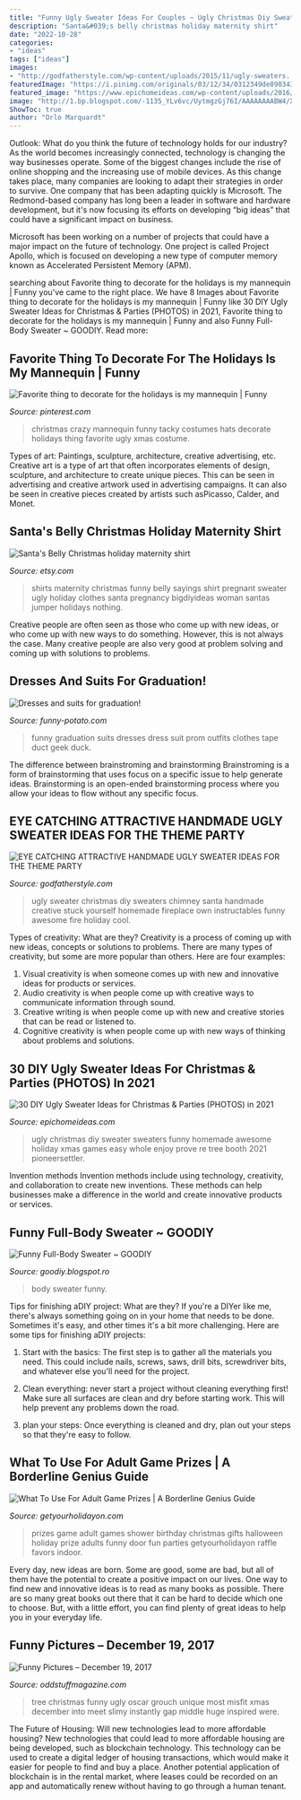 ```yaml
---
title: "Funny Ugly Sweater Ideas For Couples ~ Ugly Christmas Diy Sweater Sweaters Funny Homemade Awesome Holiday Xmas Games Easy Whole Enjoy Prove Re Tree Booth 2021 Pioneersettler"
description: "Santa&#039;s belly christmas holiday maternity shirt"
date: "2022-10-28"
categories:
- "ideas"
tags: ["ideas"]
images:
- "http://godfatherstyle.com/wp-content/uploads/2015/11/ugly-sweaters....jpg"
featuredImage: "https://i.pinimg.com/originals/03/12/34/0312349de890343a2ffa560d565cb333.jpg"
featured_image: "https://www.epichomeideas.com/wp-content/uploads/2016/10/15.jpg"
image: "http://1.bp.blogspot.com/-1135_YLv6vc/UytmgzGj76I/AAAAAAAABW4/X_HQf8-vGYU/w1200-h630-p-k-no-nu/full-body-warm-sweater.jpg"
ShowToc: true
author: "Orlo Marquardt"
---
```



Outlook: What do you think the future of technology holds for our industry?
As the world becomes increasingly connected, technology is changing the way businesses operate. Some of the biggest changes include the rise of online shopping and the increasing use of mobile devices. As this change takes place, many companies are looking to adapt their strategies in order to survive. 
One company that has been adapting quickly is Microsoft. The Redmond-based company has long been a leader in software and hardware development, but it's now focusing its efforts on developing “big ideas” that could have a significant impact on business. 

Microsoft has been working on a number of projects that could have a major impact on the future of technology. One project is called Project Apollo, which is focused on developing a new type of computer memory known as Accelerated Persistent Memory (APM).

	

		
searching about Favorite thing to decorate for the holidays is my mannequin | Funny you've came to the right place. We have 8 Images about Favorite thing to decorate for the holidays is my mannequin | Funny like 30 DIY Ugly Sweater Ideas for Christmas &amp; Parties (PHOTOS) in 2021, Favorite thing to decorate for the holidays is my mannequin | Funny and also Funny Full-Body Sweater ~ GOODIY. Read more:
		
    
## Favorite Thing To Decorate For The Holidays Is My Mannequin | Funny

<img loading=lazy src="https://i.pinimg.com/originals/03/12/34/0312349de890343a2ffa560d565cb333.jpg" onerror="this.onerror=null;this.src='https://tse2.mm.bing.net/th?id=OIP.dyYr0e92kWd6zW_CkEa2kwHaLE&amp;pid=15.1';" alt="Favorite thing to decorate for the holidays is my mannequin | Funny">

_Source: pinterest.com_

>christmas crazy mannequin funny tacky costumes hats decorate holidays thing favorite ugly xmas costume. 

	

Types of art: Paintings, sculpture, architecture, creative advertising, etc.
Creative art is a type of art that often incorporates elements of design, sculpture, and architecture to create unique pieces. This can be seen in advertising and creative artwork used in advertising campaigns. It can also be seen in creative pieces created by artists such asPicasso, Calder, and Monet.

    
## Santa&#039;s Belly Christmas Holiday Maternity Shirt

<img loading=lazy src="https://img1.etsystatic.com/000/0/5932854/il_570xN.192038267.jpg" onerror="this.onerror=null;this.src='https://tse3.mm.bing.net/th?id=OIP.-ct-4peSTtXYZXzVOHHzTQHaLa&amp;pid=15.1';" alt="Santa&#039;s Belly Christmas holiday maternity shirt">

_Source: etsy.com_

>shirts maternity christmas funny belly sayings shirt pregnant sweater ugly holiday clothes santa pregnancy bigdiyideas woman santas jumper holidays nothing. 

	

Creative people are often seen as those who come up with new ideas, or who come up with new ways to do something. However, this is not always the case. Many creative people are also very good at problem solving and coming up with solutions to problems.

    
## Dresses And Suits For Graduation!

<img loading=lazy src="http://www.funny-potato.com/images/clothes/graduation/dress-suit-graduation-6.jpg" onerror="this.onerror=null;this.src='https://tse1.mm.bing.net/th?id=OIP.-pQ5whA0A87KNymlSp-2QQHaNg&amp;pid=15.1';" alt="Dresses and suits for graduation!">

_Source: funny-potato.com_

>funny graduation suits dresses dress suit prom outfits clothes tape duct geek duck. 

	

The difference between brainstroming and brainstorming
Brainstroming is a form of brainstorming that uses focus on a specific issue to help generate ideas. Brainstorming is an open-ended brainstorming process where you allow your ideas to flow without any specific focus.

    
## EYE CATCHING ATTRACTIVE HANDMADE UGLY SWEATER IDEAS FOR THE THEME PARTY

<img loading=lazy src="http://godfatherstyle.com/wp-content/uploads/2015/11/ugly-sweaters....jpg" onerror="this.onerror=null;this.src='https://tse2.mm.bing.net/th?id=OIP.jeK8gfNYL5NPCDJUDtHtUAHaJ4&amp;pid=15.1';" alt="EYE CATCHING ATTRACTIVE HANDMADE UGLY SWEATER IDEAS FOR THE THEME PARTY">

_Source: godfatherstyle.com_

>ugly sweater christmas diy sweaters chimney santa handmade creative stuck yourself homemade fireplace own instructables funny awesome fire holiday cool. 

	

Types of creativity: What are they?
Creativity is a process of coming up with new ideas, concepts or solutions to problems. There are many types of creativity, but some are more popular than others. Here are four examples: 
1. Visual creativity is when someone comes up with new and innovative ideas for products or services.
2. Audio creativity is when people come up with creative ways to communicate information through sound.
3. Creative writing is when people come up with new and creative stories that can be read or listened to.
4. Cognitive creativity is when people come up with new ways of thinking about problems and solutions.

    
## 30 DIY Ugly Sweater Ideas For Christmas &amp; Parties (PHOTOS) In 2021

<img loading=lazy src="https://www.epichomeideas.com/wp-content/uploads/2016/10/15.jpg" onerror="this.onerror=null;this.src='https://tse2.mm.bing.net/th?id=OIP.i4N-9FjSRfrLpSx5v7yDrwHaMd&amp;pid=15.1';" alt="30 DIY Ugly Sweater Ideas for Christmas &amp; Parties (PHOTOS) in 2021">

_Source: epichomeideas.com_

>ugly christmas diy sweater sweaters funny homemade awesome holiday xmas games easy whole enjoy prove re tree booth 2021 pioneersettler. 

	

Invention methods
Invention methods include using technology, creativity, and collaboration to create new inventions. These methods can help businesses make a difference in the world and create innovative products or services.

    
## Funny Full-Body Sweater ~ GOODIY

<img loading=lazy src="http://1.bp.blogspot.com/-1135_YLv6vc/UytmgzGj76I/AAAAAAAABW4/X_HQf8-vGYU/w1200-h630-p-k-no-nu/full-body-warm-sweater.jpg" onerror="this.onerror=null;this.src='https://tse3.mm.bing.net/th?id=OIP.iR5GIU8p-UBqJEmJfFYe-QHaD5&amp;pid=15.1';" alt="Funny Full-Body Sweater ~ GOODIY">

_Source: goodiy.blogspot.ro_

>body sweater funny. 

	

Tips for finishing aDIY project: What are they?
If you're a DIYer like me, there's always something going on in your home that needs to be done. Sometimes it's easy, and other times it's a bit more challenging. Here are some tips for finishing aDIY projects:
1. Start with the basics: The first step is to gather all the materials you need. This could include nails, screws, saws, drill bits, screwdriver bits, and whatever else you'll need for the project.

2. Clean everything: never start a project without cleaning everything first! Make sure all surfaces are clean and dry before starting work. This will help prevent any problems down the road.

3. plan your steps: Once everything is cleaned and dry, plan out your steps so that they're easy to follow.

    
## What To Use For Adult Game Prizes | A Borderline Genius Guide

<img loading=lazy src="https://www.getyourholidayon.com/wp-content/uploads/2017/06/Adult-Game-Prizes-4.jpg" onerror="this.onerror=null;this.src='https://tse2.mm.bing.net/th?id=OIP.awxTMYB0rCkjdpUbPfb7VgHaLH&amp;pid=15.1';" alt="What To Use For Adult Game Prizes | A Borderline Genius Guide">

_Source: getyourholidayon.com_

>prizes game adult games shower birthday christmas gifts halloween holiday prize adults funny door fun parties getyourholidayon raffle favors indoor. 

	

Every day, new ideas are born. Some are good, some are bad, but all of them have the potential to create a positive impact on our lives. One way to find new and innovative ideas is to read as many books as possible. There are so many great books out there that it can be hard to decide which one to choose. But, with a little effort, you can find plenty of great ideas to help you in your everyday life.

    
## Funny Pictures – December 19, 2017

<img loading=lazy src="https://oddstuffmagazine.com/wp-content/uploads/2017/12/ugly-misfit-tree.jpg" onerror="this.onerror=null;this.src='https://tse3.mm.bing.net/th?id=OIP.2OiPMkdLk0I21Xbl5QKy4wHaJ4&amp;pid=15.1';" alt="Funny Pictures – December 19, 2017">

_Source: oddstuffmagazine.com_

>tree christmas funny ugly oscar grouch unique most misfit xmas december into meet slimy instantly gap middle huge inspired were. 

	

The Future of Housing: Will new technologies lead to more affordable housing?
New technologies that could lead to more affordable housing are being developed, such as blockchain technology. This technology can be used to create a digital ledger of housing transactions, which would make it easier for people to find and buy a place. Another potential application of blockchain is in the rental market, where leases could be recorded on an app and automatically renew without having to go through a human tenant.

